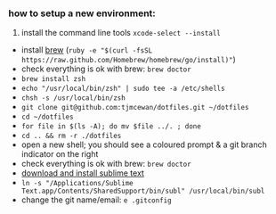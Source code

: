 ### how to setup a new environment:

1. install the command line tools `xcode-select --install`
- install [brew](brew.sh) (`ruby -e "$(curl -fsSL https://raw.github.com/Homebrew/homebrew/go/install)"`)
- check everything is ok with brew: `brew doctor`
- `brew install zsh`
- `echo "/usr/local/bin/zsh" | sudo tee -a /etc/shells`
- `chsh -s /usr/local/bin/zsh`
- `git clone git@github.com:tjmcewan/dotfiles.git ~/dotfiles`
- `cd ~/dotfiles`
- `for file in $(ls -A); do mv $file ../. ; done`
- `cd .. && rm -r ./dotfiles`
- open a new shell; you should see a coloured prompt & a git branch indicator on the right
- check everything is ok with brew: `brew doctor`
- [download and install sublime text](http://www.sublimetext.com/3)
- `ln -s "/Applications/Sublime Text.app/Contents/SharedSupport/bin/subl" /usr/local/bin/subl`
- change the git name/email: `e .gitconfig`
